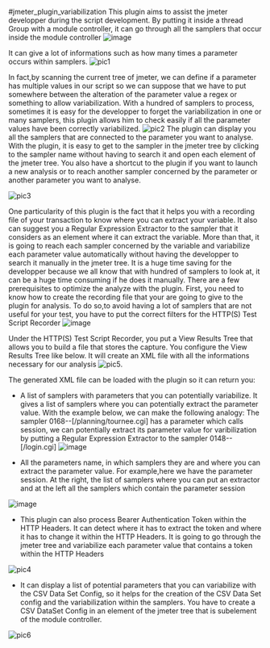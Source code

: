 #jmeter_plugin_variabilization
This plugin aims to assist the jmeter developper during the script development. 
By putting it inside a thread Group with a module controller, it can go through all the samplers that occur inside the module controller 
![image](https://user-images.githubusercontent.com/2484866/182611112-19605d2d-40e1-4cf4-a114-0e2dfe54cf3a.png)

It can give a lot of informations such as how many times a parameter occurs within samplers.
![pic1](https://user-images.githubusercontent.com/2484866/182579087-59225ac5-8abb-4a87-835a-2f202b1374fd.png)

In fact,by scanning the current tree of jmeter, we can define if a parameter has multiple values in our script so we can suppose that we have to put somewhere between the alteration of the parameter value a regex or something to allow variabilization.
With a hundred of samplers to process, sometimes it is easy for the developper to forget the variabilization in one or many samplers, this plugin allows him to check easily if all the parameter values have been correctly variabilized.
![pic2](https://user-images.githubusercontent.com/2484866/182579496-d20fdd88-3419-445f-91ca-593a698b2f83.png)
The plugin can display you all the samplers that are connected to the parameter you want to analyse. With the plugin, it is easy to get to the sampler in the jmeter tree by clicking to the sampler name without having to search it and open each element of the jmeter tree. You also have a shortcut to the plugin if you want  to launch a new analysis or to reach another sampler concerned by the parameter or another parameter you want to analyse.

![pic3](https://user-images.githubusercontent.com/2484866/182579881-3ecb3753-95c8-4b2c-9687-104f1a4a5a33.png)

One particularity of this plugin is the fact that it helps you with a recording file of your transaction to know where you can extract your variable. It also can suggest you a Regular Expression Extractor to the sampler that it considers as an element where it can extract the variable. More than that, it is going to reach each sampler concerned by the variable and variabilize each parameter value automatically without having the developper to search it manually in the jmeter tree. It is a huge time saving for the developper because we all know that with hundred of samplers to look at, it can be a huge time consuming if he does it manually. 
There are a few prerequisites to optimize the analyze with the plugin. First, you need to know how to create the recording file that your are going to give to the plugin for analysis. To do so,to avoid having a lot of samplers that are not useful for your test, you have to put the correct filters for the HTTP(S) Test Script Recorder
![image](https://user-images.githubusercontent.com/2484866/182613159-9c8b6b39-aa1c-4187-854c-3f49464a5316.png)


Under the HTTP(S) Test Script Recorder, you put a View Results Tree that allows you to build a file that stores the capture. You configure the View Results Tree like below. It will create an XML file with all the informations necessary for our analysis
![pic5](https://user-images.githubusercontent.com/2484866/182613715-4cf8359d-b9e0-4fc7-a506-2065816dd24c.png).

The generated XML file can be loaded with the plugin so it can return you:
- A list of samplers with parameters that you can potentially variabilize. It gives a list of samplers  where you can potentially extract the parameter value.
With the example below, we can make the following  analogy:
The sampler 0168--[/planning/tournee.cgi] has a parameter which calls session, we can potentially extract its parameter value for varibilization by putting a Regular Expression Extractor to the sampler 0148--[/login.cgi]
![image](https://user-images.githubusercontent.com/2484866/182615004-337f2f39-2ba4-4383-b420-b6510615f6a2.png)

- All the parameters name, in which samplers they are and where you can extract the parameter value. For example,here we have the parameter session. At the right, the list of samplers where you can put an extractor and at the left all the samplers which contain the parameter session

![image](https://user-images.githubusercontent.com/2484866/182621023-af41db7a-65cd-4099-abb3-06fe046e476c.png)

- This plugin can also process Bearer Authentication Token within the HTTP Headers. It can detect where it has to extract the token and where it has to change it within the HTTP Headers.  It is going to go through the jmeter tree and variabilize each parameter value that contains a token within the HTTP Headers

![pic4](https://user-images.githubusercontent.com/2484866/182610057-609aecb5-b2b7-41d9-9719-3603b796bc79.png)

- It can display a list of potential parameters that you can variabilize with the CSV Data Set Config, so it helps for the creation of the CSV Data Set config and the variabilization within the samplers. You have to create a CSV DataSet Config in an element of the jmeter tree that is subelement of the module controller.

![pic6](https://user-images.githubusercontent.com/2484866/182652259-18d67f55-ed3e-4493-8362-180a6403941f.png)
